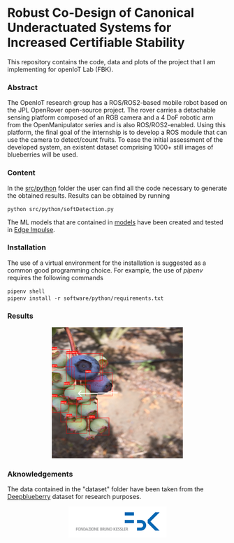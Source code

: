 # Robust Co-Design of Canonical Underactuated Systems for Increased Certifiable Stability

This repository contains the code, data and plots of the project that I am implementing for openIoT Lab (FBK).

### Abstract
The OpenIoT research group has a ROS/ROS2-based mobile robot based on the JPL OpenRover open-source project. The rover carries a detachable sensing platform composed of an RGB camera and a 4 DoF robotic arm from the OpenManipulator series and is also ROS/ROS2-enabled. Using this platform, the final goal of the internship is to develop a ROS module that can use the camera to detect/count fruits. To ease the initial assessment of the developed system, an existent dataset comprising 1000+ still images of blueberries will be used. 

### Content
In the [src/python](src/python/) folder the user can find all the code necessary to generate the obtained results.
Results can be obtained by running

    python src/python/softDetection.py

The ML models that are contained in [models](models) have been created and tested in [Edge Impulse](https://studio.edgeimpulse.com).

### Installation
The use of a virtual environment for the installation is suggested as a common good programming choice. For example, the use of *pipenv* requires the following commands

    pipenv shell
    pipenv install -r software/python/requirements.txt

### Results

<div align="center">
<img width="300" src="results/imageDetection.png">
</div>

### Aknowledgements
The data contained in the "dataset" folder have been taken from the [Deepblueberry](https://ieeexplore.ieee.org/abstract/document/8787818) dataset for research purposes.

<div align="center">
<img width="225" src="docs/fbkLogo.png">
</div>